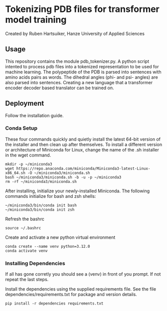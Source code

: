 # Tokenizing PDB files for transformer model training

Created by Ruben Hartsuiker, Hanze University of Applied Sciences

## Usage
This repository contains the module pdb_tokenizer.py. A python script intented to process pdb files into a tokenized representation to be used for machine learning. The polypeptide of the PDB is parsed into sentences with amino acids pairs as words. The dihedral angles (phi- and psi- angles) are also parsed into sentences. Creating a new language that a transformer encoder decoder based translator can be trained on. 

## Deployment
Follow the installation guide.

### Conda Setup
These four commands quickly and quietly install the latest 64-bit version of the installer and then clean up after themselves. To install a different version or architecture of Miniconda for Linux, change the name of the .sh installer in the wget command.

```console
mkdir -p ~/miniconda3
wget https://repo.anaconda.com/miniconda/Miniconda3-latest-Linux-x86_64.sh -O ~/miniconda3/miniconda.sh
bash ~/miniconda3/miniconda.sh -b -u -p ~/miniconda3
rm -rf ~/miniconda3/miniconda.sh
```

After installing, initialize your newly-installed Miniconda. The following commands initialize for bash and zsh shells:

```console
~/miniconda3/bin/conda init bash
~/miniconda3/bin/conda init zsh
```

Refresh the bashrc

```console
source ~/.bashrc
```

Create and activate a new python virtual environment

```console
conda create --name venv python=3.12.0
conda activate venv
```

### Installing Dependencies

If all has gone corretly you should see a (venv) in front of you prompt. If not repeat the last steps.

Install the dependencies using the supplied requirements file. See the file dependencies/requirements.txt for package and version details.

```console
pip install -r dependencies requirements.txt
```





